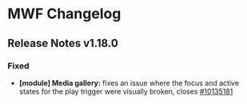 # MWF Changelog
## Release Notes v1.18.0
### Fixed
* **[module] Media gallery:** fixes an issue where the focus and active states for the play trigger were visually broken, closes [#10135181](https://microsoft.visualstudio.com/DefaultCollection/OSGS/_workitems?id=10135181)

